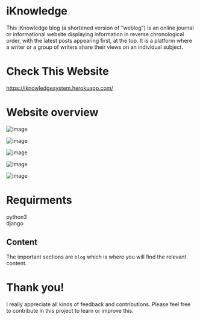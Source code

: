 # iKnowledge
This iKnowledge blog (a shortened version of “weblog”) is an online journal or informational website 
displaying information in reverse chronological order, with the latest posts appearing first, at the top. 
It is a platform where a writer or a group of writers share their views on an individual subject.

# Check This Website

https://iknowledgesystem.herokuapp.com/

# Website overview

![image](https://user-images.githubusercontent.com/95087498/175275805-bf01b7ae-4001-4ff1-9a7d-c58fc691f7c4.png)


![image](https://user-images.githubusercontent.com/95087498/175275878-c382efa2-d3ac-4f8b-87ba-cdd8bce9737e.png)


![image](https://user-images.githubusercontent.com/95087498/175275934-d9c1d19a-a046-4fc7-b589-583171f3f09e.png)


![image](https://user-images.githubusercontent.com/95087498/175276084-93bcffbc-4407-4b63-9221-a86f33eb9649.png)


![image](https://user-images.githubusercontent.com/95087498/175278484-5127645d-d021-4fa2-8968-8215586c6714.png)


<h1>Requirments</h1>
python3<br>
django<br>


## Content

The important sections are `blog` which is where you will find the relevant content.

# Thank you!

I really appreciate all kinds of feedback and contributions. Please feel free to contribute in this project to learn or improve this.
